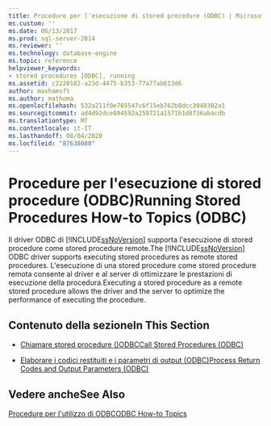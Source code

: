 ```yaml
---
title: Procedure per l'esecuzione di stored procedure (ODBC) | Microsoft Docs
ms.custom: ''
ms.date: 06/13/2017
ms.prod: sql-server-2014
ms.reviewer: ''
ms.technology: database-engine
ms.topic: reference
helpviewer_keywords:
- stored procedures [ODBC], running
ms.assetid: c2220182-a23d-4475-b353-77a77ab613d6
author: mashamsft
ms.author: mathoma
ms.openlocfilehash: 532a211f0e765547c6f15eb762b8dcc3048302a1
ms.sourcegitcommit: ad4d92dce894592a259721a1571b1d8736abacdb
ms.translationtype: MT
ms.contentlocale: it-IT
ms.lasthandoff: 08/04/2020
ms.locfileid: "87638080"
---
```

# <a name="running-stored-procedures-how-to-topics-odbc"></a><span data-ttu-id="c6327-102">Procedure per l'esecuzione di stored procedure (ODBC)</span><span class="sxs-lookup"><span data-stu-id="c6327-102">Running Stored Procedures How-to Topics (ODBC)</span></span>
  <span data-ttu-id="c6327-103">Il driver ODBC di [!INCLUDE[ssNoVersion](../../includes/ssnoversion-md.md)] supporta l'esecuzione di stored procedure come stored procedure remote.</span><span class="sxs-lookup"><span data-stu-id="c6327-103">The [!INCLUDE[ssNoVersion](../../includes/ssnoversion-md.md)] ODBC driver supports executing stored procedures as remote stored procedures.</span></span> <span data-ttu-id="c6327-104">L'esecuzione di una stored procedure come stored procedure remota consente al driver e al server di ottimizzare le prestazioni di esecuzione della procedura.</span><span class="sxs-lookup"><span data-stu-id="c6327-104">Executing a stored procedure as a remote stored procedure allows the driver and the server to optimize the performance of executing the procedure.</span></span>  
  
## <a name="in-this-section"></a><span data-ttu-id="c6327-105">Contenuto della sezione</span><span class="sxs-lookup"><span data-stu-id="c6327-105">In This Section</span></span>  
  
-   [<span data-ttu-id="c6327-106">Chiamare stored procedure &#40;&#41;ODBC</span><span class="sxs-lookup"><span data-stu-id="c6327-106">Call Stored Procedures &#40;ODBC&#41;</span></span>](../../relational-databases/native-client-odbc-how-to/running-stored-procedures-call-stored-procedures.md)  
  
-   [<span data-ttu-id="c6327-107">Elaborare i codici restituiti e i parametri di output &#40;ODBC&#41;</span><span class="sxs-lookup"><span data-stu-id="c6327-107">Process Return Codes and Output Parameters &#40;ODBC&#41;</span></span>](../../relational-databases/native-client-odbc-how-to/running-stored-procedures-process-return-codes-and-output-parameters.md)  
  
## <a name="see-also"></a><span data-ttu-id="c6327-108">Vedere anche</span><span class="sxs-lookup"><span data-stu-id="c6327-108">See Also</span></span>  
 [<span data-ttu-id="c6327-109">Procedure per l'utilizzo di ODBC</span><span class="sxs-lookup"><span data-stu-id="c6327-109">ODBC How-to Topics</span></span>](../../relational-databases/native-client-odbc-how-to/odbc-how-to-topics.md)  
  
  
